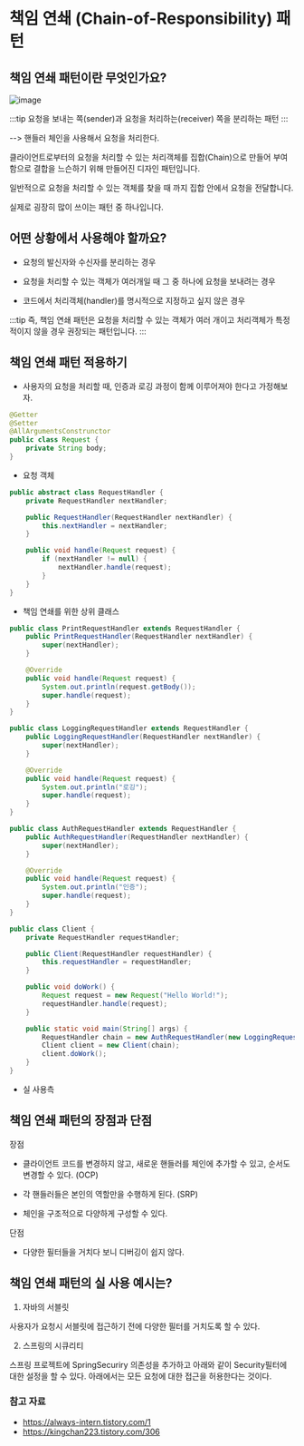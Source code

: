 # 책임 연쇄 (Chain-of-Responsibility) 패턴

## 책임 연쇄 패턴이란 무엇인가요?

![image](https://user-images.githubusercontent.com/50647845/169675161-7a310282-329d-41dc-9d95-eb3011887f0d.png)

:::tip
요청을 보내는 쪽(sender)과 요청을 처리하는(receiver) 쪽을 분리하는 패턴
:::

--> 핸들러 체인을 사용해서 요청을 처리한다.  

클라이언트로부터의 요청을 처리할 수 있는 처리객체를 집합(Chain)으로 만들어 부여함으로 결합을 느슨하기 위해 만들어진 디자인 패턴입니다.  

일반적으로 요청을 처리할 수 있는 객체를 찾을 때 까지 집합 안에서 요청을 전달합니다.  

실제로 굉장히 많이 쓰이는 패턴 중 하나입니다.  

## 어떤 상황에서 사용해야 할까요?

- 요청의 발신자와 수신자를 분리하는 경우

- 요청을 처리할 수 있는 객체가 여러개일 때 그 중 하나에 요청을 보내려는 경우

- 코드에서 처리객체(handler)를 명시적으로 지정하고 싶지 않은 경우

:::tip
즉, 책임 연쇄 패턴은 요청을 처리할 수 있는 객체가 여러 개이고 처리객체가 특정적이지 않을 경우 권장되는 패턴입니다.
:::

## 책임 연쇄 패턴 적용하기

- 사용자의 요청을 처리할 때, 인증과 로깅 과정이 함께 이루어져야 한다고 가정해보자.

```java
@Getter
@Setter
@AllArgumentsConstrunctor
public class Request {
    private String body;
}
```
- 요청 객체

```java
public abstract class RequestHandler {
    private RequestHandler nextHandler;

    public RequestHandler(RequestHandler nextHandler) {
        this.nextHandler = nextHandler;
    }

    public void handle(Request request) {
        if (nextHandler != null) {
            nextHandler.handle(request);
        }
    }
}
```
- 책임 연쇄를 위한 상위 클래스

```java
public class PrintRequestHandler extends RequestHandler {
    public PrintRequestHandler(RequestHandler nextHandler) {
        super(nextHandler);
    }

    @Override
    public void handle(Request request) {
        System.out.println(request.getBody());
        super.handle(request);
    }
}
```

```java
public class LoggingRequestHandler extends RequestHandler {
    public LoggingRequestHandler(RequestHandler nextHandler) {
        super(nextHandler);
    }

    @Override
    public void handle(Request request) {
        System.out.println("로깅");
        super.handle(request);
    }
}
```

```java
public class AuthRequestHandler extends RequestHandler {
    public AuthRequestHandler(RequestHandler nextHandler) {
        super(nextHandler);
    }

    @Override
    public void handle(Request request) {
        System.out.println("인증");
        super.handle(request);
    }
}
```

```java
public class Client {
    private RequestHandler requestHandler;

    public Client(RequestHandler requestHandler) {
        this.requestHandler = requestHandler;
    }

    public void doWork() {
        Request request = new Request("Hello World!");
        requestHandler.handle(request);
    }

    public static void main(String[] args) {
        RequestHandler chain = new AuthRequestHandler(new LoggingRequestHandler(new PrintRequestHandler(null)));
        Client client = new Client(chain);
        client.doWork();
    }
}
```
- 실 사용측

## 책임 연쇄 패턴의 장점과 단점

장점

- 클라이언트 코드를 변경하지 않고, 새로운 핸들러를 체인에 추가할 수 있고, 순서도 변경할 수 있다. (OCP)

- 각 핸들러들은 본인의 역할만을 수행하게 된다. (SRP)

- 체인을 구조적으로 다양하게 구성할 수 있다.

단점

- 다양한 필터들을 거치다 보니 디버깅이 쉽지 않다.

## 책임 연쇄 패턴의 실 사용 예시는?

1. 자바의 서블릿

사용자가 요청시 서블릿에 접근하기 전에 다양한 필터를 거치도록 할 수 있다.

2. 스프링의 시큐리티

스프링 프로젝트에 SpringSecuriry 의존성을 추가하고 아래와 같이 Security필터에 대한 설정을 할 수 있다. 아래에서는 모든 요청에 대한 접근을 허용한다는 것이다.

### 참고 자료

- https://always-intern.tistory.com/1
- https://kingchan223.tistory.com/306